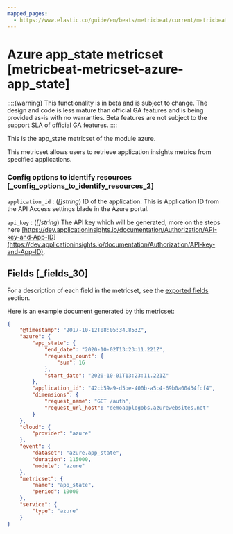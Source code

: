 ```yaml
---
mapped_pages:
  - https://www.elastic.co/guide/en/beats/metricbeat/current/metricbeat-metricset-azure-app_state.html
---
```


# Azure app_state metricset [metricbeat-metricset-azure-app_state]

::::{warning}
This functionality is in beta and is subject to change. The design and code is less mature than official GA features and is being provided as-is with no warranties. Beta features are not subject to the support SLA of official GA features.
::::


This is the app_state metricset of the module azure.

This metricset allows users to retrieve application insights metrics from specified applications.


### Config options to identify resources [_config_options_to_identify_resources_2]

`application_id`
:   (*[]string*) ID of the application. This is Application ID from the API Access settings blade in the Azure portal.

`api_key`
:   (*[]string*) The API key which will be generated, more on the steps here [https://dev.applicationinsights.io/documentation/Authorization/API-key-and-App-ID](https://dev.applicationinsights.io/documentation/Authorization/API-key-and-App-ID).

## Fields [_fields_30]

For a description of each field in the metricset, see the [exported fields](/reference/metricbeat/exported-fields-azure.md) section.

Here is an example document generated by this metricset:

```json
{
    "@timestamp": "2017-10-12T08:05:34.853Z",
    "azure": {
        "app_state": {
            "end_date": "2020-10-02T13:23:11.221Z",
            "requests_count": {
                "sum": 16
            },
            "start_date": "2020-10-01T13:23:11.221Z"
        },
        "application_id": "42cb59a9-d5be-400b-a5c4-69b0a00434fdf4",
        "dimensions": {
            "request_name": "GET /auth",
            "request_url_host": "demoapplogobs.azurewebsites.net"
        }
    },
    "cloud": {
        "provider": "azure"
    },
    "event": {
        "dataset": "azure.app_state",
        "duration": 115000,
        "module": "azure"
    },
    "metricset": {
        "name": "app_state",
        "period": 10000
    },
    "service": {
        "type": "azure"
    }
}
```


